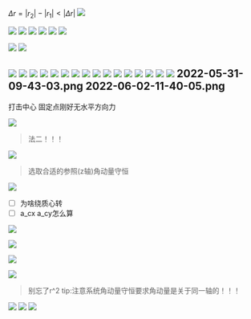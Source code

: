 
$\Delta r=|r_2|-|r_1| <|\Delta r|$
![](2022-02-23-19-40-53.png)

![](2022-02-23-22-27-33.png)
![](2022-03-24-11-35-15.png)
![](2022-03-24-10-58-23.png)
![](2022-03-29-08-35-07.png)
![](2022-03-29-08-39-47.png)
![](2022-03-29-09-43-00.png)

![](2022-03-31-11-38-28.png)
![](2022-04-07-11-41-54.png)

![](2022-04-12-09-41-31.png)
![](2022-04-14-11-46-10.png)
![](2022-04-19-09-45-37.png)
![](2022-04-21-11-41-54.png)
![](2022-04-24-09-35-38.png)
![](2022-04-24-09-37-27.png)
![](2022-04-26-08-12-44.png)
![](2022-04-26-09-41-06.png)
![](2022-04-28-11-45-12.png)
![](2022-05-05-11-46-55.png)
![](2022-05-10-09-42-33.png)
![](2022-05-12-11-43-32.png)
![](2022-05-17-11-43-32.png)
![](2022-05-19-10-32-13.png)
![](2022-05-19-11-39-33.png)
![](2022-05-24-09-46-16.png)
2022-05-31-09-43-03.png
2022-06-02-11-40-05.png
---
打击中心
固定点刚好无水平方向力

![](2022-03-29-08-07-17.png)
> 法二！！！


![](2022-03-29-08-21-30.png)
>选取合适的参照(z轴)角动量守恒

![](2022-04-14-11-02-08.png)
- [ ] 为啥绕质心转
- [ ] a_cx a_cy怎么算 

![](2022-04-14-13-35-06.png)

![](2022-04-15-17-01-30.png)

![](2022-04-15-17-01-48.png)

![](2022-04-15-17-02-02.png)
> 别忘了r^2
> tip:注意系统角动量守恒要求角动量是关于同一轴的！！！

![](2022-04-26-20-10-12.png)
![](2022-04-26-20-13-27.png)
![](2022-04-26-20-14-26.png)